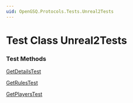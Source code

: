 ```yaml
---
uid: OpenGSQ.Protocols.Tests.Unreal2Tests
---
```


# Test Class Unreal2Tests

### Test Methods

<a href="/tests/Unreal2Tests/GetDetailsTest.html">GetDetailsTest</a>

<a href="/tests/Unreal2Tests/GetRulesTest.html">GetRulesTest</a>

<a href="/tests/Unreal2Tests/GetPlayersTest.html">GetPlayersTest</a>

